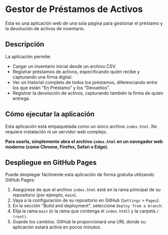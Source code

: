 
# Gestor de Préstamos de Activos

Esta es una aplicación web de una sola página para gestionar el préstamo y la devolución de activos de inventario.

## Descripción

La aplicación permite:
- Cargar un inventario inicial desde un archivo CSV.
- Registrar préstamos de activos, especificando quién recibe y capturando una firma digital.
- Ver un historial completo de todos los préstamos, diferenciando entre los que están "En Préstamo" y los "Devueltos".
- Registrar la devolución de activos, capturando también la firma de quien entrega.

## Cómo ejecutar la aplicación

Esta aplicación está empaquetada como un único archivo `index.html`. No requiere instalación ni un servidor web complejo.

**Para usarla, simplemente abra el archivo `index.html` en un navegador web moderno (como Chrome, Firefox, Safari o Edge).**

## Despliegue en GitHub Pages

Puede desplegar fácilmente esta aplicación de forma gratuita utilizando GitHub Pages:
1. Asegúrese de que el archivo `index.html` esté en la rama principal de su repositorio (por ejemplo, `main`).
2. Vaya a la configuración de su repositorio en GitHub (`Settings` > `Pages`).
3. En la sección "Build and deployment", seleccione `Deploy from a branch`.
4. Elija la rama `main` (o la rama que contenga el `index.html`) y la carpeta `/ (root)`.
5. Guarde los cambios. GitHub le proporcionará una URL donde su aplicación estará activa en pocos minutos.
